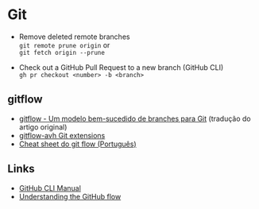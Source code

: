 # Git

* Remove deleted remote branches<br>
  `git remote prune origin` or<br>
  `git fetch origin --prune`

* Check out a GitHub Pull Request to a new branch (GitHub CLI)<br>
  `gh pr checkout <number> -b <branch>`


## gitflow

* [gitflow - Um modelo bem-sucedido de branches para Git](/notes/gitflow) (tradução do artigo original)
* [gitflow-avh Git extensions](https://github.com/petervanderdoes/gitflow-avh)
* [Cheat sheet do git flow (Português)](https://danielkummer.github.io/git-flow-cheatsheet/index.pt_BR.html)


## Links

* [GitHub CLI Manual](https://cli.github.com/manual/)
* [Understanding the GitHub flow](https://guides.github.com/introduction/flow/)

